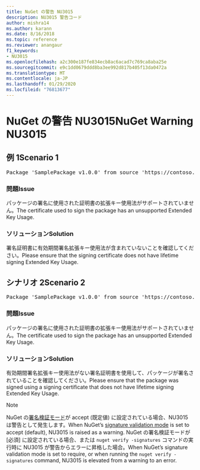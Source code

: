 ```yaml
---
title: NuGet の警告 NU3015
description: NU3015 警告コード
author: mishra14
ms.author: karann
ms.date: 8/16/2018
ms.topic: reference
ms.reviewer: anangaur
f1_keywords:
- NU3015
ms.openlocfilehash: a2c300e187fe834ecb8ac6acad7c769ca8aba25e
ms.sourcegitcommit: e9c1dd0679ddd8ba3ee992d817b405f13da0472a
ms.translationtype: MT
ms.contentlocale: ja-JP
ms.lasthandoff: 01/29/2020
ms.locfileid: "76813677"
---
```

# <a name="nuget-warning-nu3015"></a><span data-ttu-id="136e2-103">NuGet の警告 NU3015</span><span class="sxs-lookup"><span data-stu-id="136e2-103">NuGet Warning NU3015</span></span>

## <a name="scenario-1"></a><span data-ttu-id="136e2-104">例 1</span><span class="sxs-lookup"><span data-stu-id="136e2-104">Scenario 1</span></span>

<pre>Package 'SamplePackage v1.0.0' from source 'https://contoso.com/index.json': The lifetime signing EKU in the primary signature's certificate is not supported.</pre>

### <a name="issue"></a><span data-ttu-id="136e2-105">問題</span><span class="sxs-lookup"><span data-stu-id="136e2-105">Issue</span></span>

<span data-ttu-id="136e2-106">パッケージの署名に使用された証明書の拡張キー使用法がサポートされていません。</span><span class="sxs-lookup"><span data-stu-id="136e2-106">The certificate used to sign the package has an unsupported Extended Key Usage.</span></span>


### <a name="solution"></a><span data-ttu-id="136e2-107">ソリューション</span><span class="sxs-lookup"><span data-stu-id="136e2-107">Solution</span></span>

<span data-ttu-id="136e2-108">署名証明書に有効期間署名拡張キー使用法が含まれていないことを確認してください。</span><span class="sxs-lookup"><span data-stu-id="136e2-108">Please ensure that the signing certificate does not have lifetime signing Extended Key Usage.</span></span>



## <a name="scenario-2"></a><span data-ttu-id="136e2-109">シナリオ 2</span><span class="sxs-lookup"><span data-stu-id="136e2-109">Scenario 2</span></span>

<pre>Package 'SamplePackage v1.0.0' from source 'https://contoso.com/index.json': The lifetime signing EKU in the signing certificate is not supported.</pre>

### <a name="issue"></a><span data-ttu-id="136e2-110">問題</span><span class="sxs-lookup"><span data-stu-id="136e2-110">Issue</span></span>

<span data-ttu-id="136e2-111">パッケージの署名に使用された証明書の拡張キー使用法がサポートされていません。</span><span class="sxs-lookup"><span data-stu-id="136e2-111">The certificate used to sign the package has an unsupported Extended Key Usage.</span></span>


### <a name="solution"></a><span data-ttu-id="136e2-112">ソリューション</span><span class="sxs-lookup"><span data-stu-id="136e2-112">Solution</span></span>

<span data-ttu-id="136e2-113">有効期間署名拡張キー使用法がない署名証明書を使用して、パッケージが署名されていることを確認してください。</span><span class="sxs-lookup"><span data-stu-id="136e2-113">Please ensure that the package was signed using a signing certificate that does not have lifetime signing Extended Key Usage.</span></span>


> [!Note]
> <span data-ttu-id="136e2-114">NuGet の[署名検証モード](../../consume-packages/installing-signed-packages.md#configure-package-signature-requirements)が accept (既定値) に設定されている場合、NU3015 は警告として発生します。</span><span class="sxs-lookup"><span data-stu-id="136e2-114">When NuGet’s [signature validation mode](../../consume-packages/installing-signed-packages.md#configure-package-signature-requirements) is set to accept (default), NU3015 is raised as a warning.</span></span> <span data-ttu-id="136e2-115">NuGet の署名検証モードが [必須] に設定されている場合、または `nuget verify -signatures` コマンドの実行時に NU3015 が警告からエラーに昇格した場合。</span><span class="sxs-lookup"><span data-stu-id="136e2-115">When NuGet’s signature validation mode is set to require, or when running the `nuget verify -signatures` command, NU3015 is elevated from a warning to an error.</span></span> 
